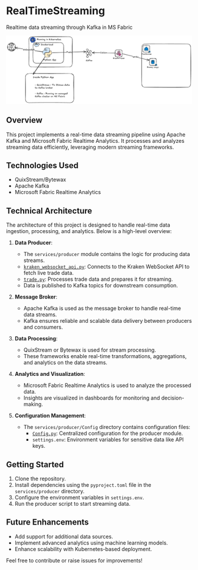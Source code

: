 # RealTimeStreaming
Realtime data streaming through Kafka in MS Fabric

![alt text](image.png)

## Overview
This project implements a real-time data streaming pipeline using Apache Kafka and Microsoft Fabric Realtime Analytics. It processes and analyzes streaming data efficiently, leveraging modern streaming frameworks.

## Technologies Used
- QuixStream/Bytewax
- Apache Kafka
- Microsoft Fabric Realtime Analytics

## Technical Architecture
The architecture of this project is designed to handle real-time data ingestion, processing, and analytics. Below is a high-level overview:

1. **Data Producer**:
   - The `services/producer` module contains the logic for producing data streams.
   - [`kraken_websocket_api.py`](services/producer/kraken_websocket_api.py): Connects to the Kraken WebSocket API to fetch live trade data.
   - [`trade.py`](services/producer/trade.py): Processes trade data and prepares it for streaming.
   - Data is published to Kafka topics for downstream consumption.

2. **Message Broker**:
   - Apache Kafka is used as the message broker to handle real-time data streams.
   - Kafka ensures reliable and scalable data delivery between producers and consumers.

3. **Data Processing**:
   - QuixStream or Bytewax is used for stream processing.
   - These frameworks enable real-time transformations, aggregations, and analytics on the data streams.

4. **Analytics and Visualization**:
   - Microsoft Fabric Realtime Analytics is used to analyze the processed data.
   - Insights are visualized in dashboards for monitoring and decision-making.

5. **Configuration Management**:
   - The `services/producer/Config` directory contains configuration files:
     - [`Config.py`](services/producer/Config/Config.py): Centralized configuration for the producer module.
     - `settings.env`: Environment variables for sensitive data like API keys.

## Getting Started
1. Clone the repository.
2. Install dependencies using the `pyproject.toml` file in the `services/producer` directory.
3. Configure the environment variables in `settings.env`.
4. Run the producer script to start streaming data.

## Future Enhancements
- Add support for additional data sources.
- Implement advanced analytics using machine learning models.
- Enhance scalability with Kubernetes-based deployment.

Feel free to contribute or raise issues for improvements!